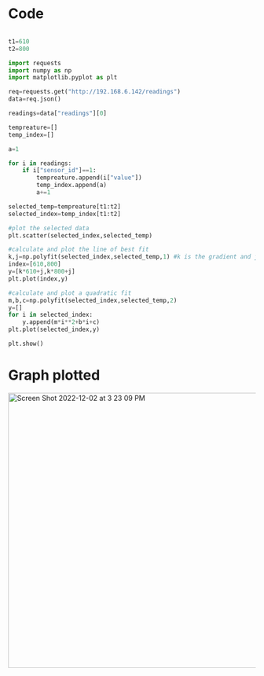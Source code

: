# Code
```.py

t1=610
t2=800

import requests
import numpy as np
import matplotlib.pyplot as plt

req=requests.get("http://192.168.6.142/readings")
data=req.json()

readings=data["readings"][0]

tempreature=[]
temp_index=[]

a=1

for i in readings:
    if i["sensor_id"]==1:
        tempreature.append(i["value"])
        temp_index.append(a)
        a+=1

selected_temp=tempreature[t1:t2]
selected_index=temp_index[t1:t2]

#plot the selected data
plt.scatter(selected_index,selected_temp)

#calculate and plot the line of best fit
k,j=np.polyfit(selected_index,selected_temp,1) #k is the gradient and j is the y intercept
index=[610,800]
y=[k*610+j,k*800+j]
plt.plot(index,y)

#calculate and plot a quadratic fit
m,b,c=np.polyfit(selected_index,selected_temp,2)
y=[]
for i in selected_index:
    y.append(m*i**2+b*i+c)
plt.plot(selected_index,y)

plt.show()

```

# Graph plotted
<img width="560" alt="Screen Shot 2022-12-02 at 3 23 09 PM" src="https://user-images.githubusercontent.com/100017195/205228854-acaa26e5-3d2b-40ea-acd3-abef9fa2ffe7.png">
